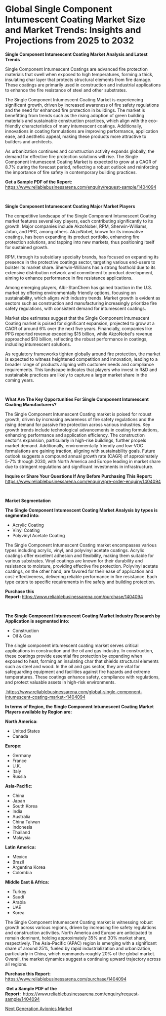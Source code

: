 <p><h1>Global Single Component Intumescent Coating Market Size and Market Trends: Insights and Projections from 2025 to 2032</h1></p><p><strong>Single Component Intumescent Coating Market Analysis and Latest Trends</strong></p>
<p><p>Single Component Intumescent Coatings are advanced fire protection materials that swell when exposed to high temperatures, forming a thick, insulating char layer that protects structural elements from fire damage. These coatings are primarily used in construction and industrial applications to enhance the fire resistance of steel and other substrates.</p><p>The Single Component Intumescent Coating Market is experiencing significant growth, driven by increased awareness of fire safety regulations and the need for enhanced fire protection in buildings. The market is benefitting from trends such as the rising adoption of green building materials and sustainable construction practices, which align with the eco-friendly characteristics of many intumescent coatings. Additionally, innovations in coating formulations are improving performance, application ease, and aesthetic appeal, making these products more attractive to builders and architects.</p><p>As urbanization continues and construction activity expands globally, the demand for effective fire protection solutions will rise. The Single Component Intumescent Coating Market is expected to grow at a CAGR of 8.7% during the forecast period, reflecting a robust outlook and reinforcing the importance of fire safety in contemporary building practices.</p></p>
<p><strong>Get a Sample PDF of the Report:&nbsp;</strong> <a href="https://www.reliablebusinessarena.com/enquiry/request-sample/1404094?utm_campaign=3443&utm_medium=2&utm_source=Github&utm_content=ia&utm_term=28032025&utm_id=single-component-intumescent-coating">https://www.reliablebusinessarena.com/enquiry/request-sample/1404094</a></p>
<p>&nbsp;</p>
<p><strong>Single Component Intumescent Coating Major Market Players</strong></p>
<p><p>The competitive landscape of the Single Component Intumescent Coating market features several key players, each contributing significantly to its growth. Major companies include AkzoNobel, RPM, Sherwin-Williams, Jotun, and PPG, among others. AkzoNobel, known for its innovative coatings, has been expanding its product portfolio, enhancing fire protection solutions, and tapping into new markets, thus positioning itself for sustained growth.</p><p>RPM, through its subsidiary specialty brands, has focused on expanding its presence in the protective coatings sector, targeting various end-users to bolster its market share. Sherwin-Williams has a strong foothold due to its extensive distribution network and commitment to product development, aiming to enhance performance in fire resistance applications.</p><p>Among emerging players, Albi-StanChem has gained traction in the U.S. market by offering environmentally friendly options, focusing on sustainability, which aligns with industry trends. Market growth is evident as sectors such as construction and manufacturing increasingly prioritize fire safety regulations, with consistent demand for intumescent coatings.</p><p>Market size estimates suggest that the Single Component Intumescent Coating market is poised for significant expansion, projected to grow at a CAGR of around 6% over the next five years. Financially, companies like PPG reported revenue exceeding $15 billion, while AkzoNobel's revenue approached $10 billion, reflecting the robust performance in coatings, including intumescent solutions.</p><p>As regulatory frameworks tighten globally around fire protection, the market is expected to witness heightened competition and innovation, leading to a broader range of products aligning with customer needs and compliance requirements. This landscape indicates that players who invest in R&D and sustainable practices are likely to capture a larger market share in the coming years.</p></p>
<p>&nbsp;</p>
<p><strong>What Are The Key Opportunities For Single Component Intumescent Coating Manufacturers?</strong></p>
<p><p>The Single Component Intumescent Coating market is poised for robust growth, driven by increasing awareness of fire safety regulations and the rising demand for passive fire protection across various industries. Key growth trends include technological advancements in coating formulations, enhancing performance and application efficiency. The construction sector's expansion, particularly in high-rise buildings, further propels market demand. Additionally, environmentally friendly and low-VOC formulations are gaining traction, aligning with sustainability goals. Future outlook suggests a compound annual growth rate (CAGR) of approximately 5-7% through 2030, with North America and Europe leading in market share due to stringent regulations and significant investments in infrastructure.</p></p>
<p><strong>Inquire or Share Your Questions If Any Before Purchasing This Report:</strong> <a href="https://www.reliablebusinessarena.com/enquiry/pre-order-enquiry/1404094?utm_campaign=3443&utm_medium=2&utm_source=Github&utm_content=ia&utm_term=28032025&utm_id=single-component-intumescent-coating">https://www.reliablebusinessarena.com/enquiry/pre-order-enquiry/1404094</a></p>
<p>&nbsp;</p>
<p><strong>Market Segmentation</strong></p>
<p><strong>The Single Component Intumescent Coating Market Analysis by types is segmented into:</strong></p>
<p><ul><li>Acrylic Coating</li><li>Vinyl Coating</li><li>Polyvinyl Acetate Coating</li></ul></p>
<p><p>The Single Component Intumescent Coating market encompasses various types including acrylic, vinyl, and polyvinyl acetate coatings. Acrylic coatings offer excellent adhesion and flexibility, making them suitable for various substrates. Vinyl coatings are known for their durability and resistance to moisture, providing effective fire protection. Polyvinyl acetate coatings, on the other hand, are favored for their ease of application and cost-effectiveness, delivering reliable performance in fire resistance. Each type caters to specific requirements in fire safety and building protection.</p></p>
<p><strong>Purchase this Report:&nbsp;</strong><a href="https://www.reliablebusinessarena.com/purchase/1404094?utm_campaign=3443&utm_medium=2&utm_source=Github&utm_content=ia&utm_term=28032025&utm_id=single-component-intumescent-coating">https://www.reliablebusinessarena.com/purchase/1404094</a></p>
<p>&nbsp;</p>
<p><strong>The Single Component Intumescent Coating Market Industry Research by Application is segmented into:</strong></p>
<p><ul><li>Construction</li><li>Oil & Gas</li></ul></p>
<p><p>The single component intumescent coating market serves critical applications in construction and the oil and gas industry. In construction, these coatings provide essential fire protection by expanding when exposed to heat, forming an insulating char that shields structural elements such as steel and wood. In the oil and gas sector, they are vital for safeguarding equipment and facilities against fire hazards and extreme temperatures. These coatings enhance safety, compliance with regulations, and protect valuable assets in high-risk environments.</p></p>
<p><a href="https://www.reliablebusinessarena.com/global-single-component-intumescent-coating-market-r1404094?utm_campaign=3443&utm_medium=2&utm_source=Github&utm_content=ia&utm_term=28032025&utm_id=single-component-intumescent-coating">&nbsp;https://www.reliablebusinessarena.com/global-single-component-intumescent-coating-market-r1404094</a></p>
<p><strong>In terms of Region, the Single Component Intumescent Coating Market Players available by Region are:</strong></p>
<p>
    <p> <strong> North America: </strong>
        <ul>
            <li>United States</li>
            <li>Canada</li>
        </ul>
        </p> 
    <p> <strong> Europe: </strong>
        <ul>
            <li>Germany</li>
            <li>France</li>
            <li>U.K.</li>
            <li>Italy</li>
            <li>Russia</li>
        </ul>
        </p> 
    <p> <strong> Asia-Pacific: </strong>
        <ul>
            <li>China</li>
            <li>Japan</li>
            <li>South Korea</li>
            <li>India</li>
            <li>Australia</li>
            <li>China Taiwan</li>
            <li>Indonesia</li>
            <li>Thailand</li>
            <li>Malaysia</li>
        </ul>
        </p> 
    <p> <strong> Latin America: </strong>
        <ul>
            <li>Mexico</li>
            <li>Brazil</li>
            <li>Argentina Korea</li>
            <li>Colombia</li>
        </ul>
        </p> 
    <p> <strong> Middle East & Africa: </strong>
        <ul>
            <li>Turkey</li>
            <li>Saudi</li>
            <li>Arabia</li>
            <li>UAE</li>
            <li>Korea</li>
        </ul>
    </p>
    </p>
<p><p>The Single Component Intumescent Coating market is witnessing robust growth across various regions, driven by increasing fire safety regulations and construction activities. North America and Europe are anticipated to remain dominant, holding approximately 35% and 30% market share, respectively. The Asia-Pacific (APAC) region is emerging with a significant share of around 25%, fueled by rapid industrialization and urbanization, particularly in China, which commands roughly 20% of the global market. Overall, the market dynamics suggest a continuing upward trajectory across all regions.</p></p>
<p><strong>Purchase this Report: </strong><a href="https://www.reliablebusinessarena.com/purchase/1404094?utm_campaign=3443&utm_medium=2&utm_source=Github&utm_content=ia&utm_term=28032025&utm_id=single-component-intumescent-coating">https://www.reliablebusinessarena.com/purchase/1404094</a></p>
<p>&nbsp;<strong>Get a Sample PDF of the Report:&nbsp;&nbsp;</strong><a href="https://www.reliablebusinessarena.com/enquiry/request-sample/1404094?utm_campaign=3443&utm_medium=2&utm_source=Github&utm_content=ia&utm_term=28032025&utm_id=single-component-intumescent-coating">https://www.reliablebusinessarena.com/enquiry/request-sample/1404094</a></p>
<p><strong></strong></p>
<p><p><a href="https://github.com/debowflaggqw/Market-Research-Report-List-1/blob/main/next-generation-avionics-market.md?utm_campaign=3443&utm_medium=2&utm_source=Github&utm_content=ia&utm_term=28032025&utm_id=single-component-intumescent-coating">Next Generation Avionics Market</a></p></p>
